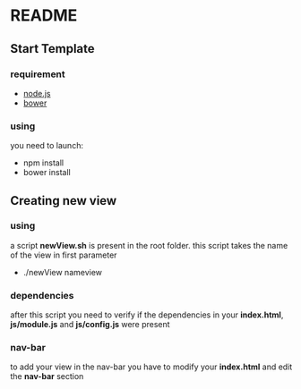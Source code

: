 # README

## Start Template
### requirement

- [node.js](https://nodejs.org/)
- [bower](http://bower.io/)

### using

you need to launch:
- npm install
- bower install

## Creating new view
### using

a script **newView.sh** is present in the root folder. this script takes the name of the view in first parameter
- ./newView nameview

### dependencies

after this script you need to verify if the dependencies in your **index.html**, **js/module.js** and **js/config.js** were present

### nav-bar

to add your view in the nav-bar you have to modify your **index.html** and edit the **nav-bar** section
